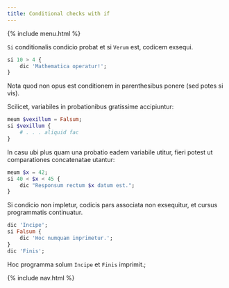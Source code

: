 ```yaml
---
title: Conditional checks with if
---
```


{% include menu.html %}

`Si` conditionalis condicio probat et si `Verum` est, codicem exsequi.

```raku
si 10 > 4 {
    dic 'Mathematica operatur!';
}
```

Nota quod non opus est conditionem in parenthesibus ponere (sed potes si vis).

Scilicet, variabiles in probationibus gratissime accipiuntur:

```raku
meum $vexillum = Falsum;
si $vexillum {
    # . . . aliquid fac
}
```

In casu ubi plus quam una probatio eadem variabile utitur, fieri potest ut comparationes concatenatae utantur:

```raku
meum $x = 42;
si 40 < $x < 45 {
    dic "Responsum rectum $x datum est.";
}
```

Si condicio non impletur, codicis pars associata non exsequitur, et cursus programmatis continuatur.

```raku
dic 'Incipe';
si Falsum {
    dic 'Hoc numquam imprimetur.';
}
dic 'Finis';
```

Hoc programma solum `Incipe` et `Finis` imprimit.;

{% include nav.html %}